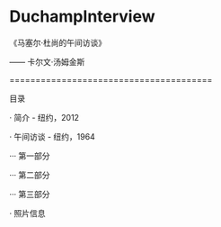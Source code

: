 # DuchampInterview

《马塞尔·杜尚的午间访谈》

  —— 卡尔文·汤姆金斯

=======================================

目录


· 简介 - 纽约，2012


· 午间访谈 - 纽约，1964

··· 第一部分

··· 第二部分

··· 第三部分

  
· 照片信息
